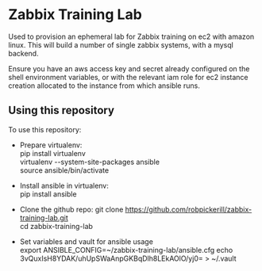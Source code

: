 # Zabbix Training Lab

Used to provision an ephemeral lab for Zabbix training on ec2 with amazon linux. This will build a number of single zabbix systems, with a mysql backend.

Ensure you have an aws access key and secret already configured on the shell environment variables, or with the relevant iam role for ec2 instance creation allocated to the instance from which ansible runs.

## Using this repository

To use this repository:

- Prepare  virtualenv:  
pip install virtualenv  
virtualenv --system-site-packages ansible  
source ansible/bin/activate  

- Install ansible in virtualenv:  
pip install ansible

- Clone the github repo:
git clone https://github.com/robpickerill/zabbix-training-lab.git  
cd zabbix-training-lab

- Set variables and vault for ansible usage  
export ANSIBLE_CONFIG=~/zabbix-training-lab/ansible.cfg
echo 3vQuxIsH8YDAK/uhUpSWaAnpGKBqDlh8LEkAOlO/yj0= > ~/.vault
